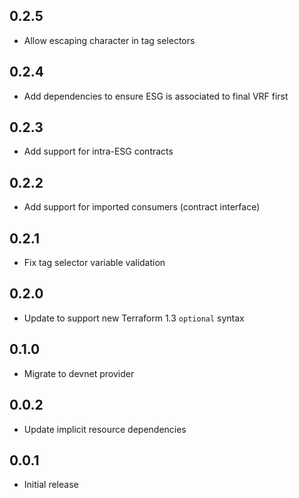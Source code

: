 ## 0.2.5

- Allow escaping character in tag selectors

## 0.2.4

- Add dependencies to ensure ESG is associated to final VRF first

## 0.2.3

- Add support for intra-ESG contracts

## 0.2.2

- Add support for imported consumers (contract interface)

## 0.2.1

- Fix tag selector variable validation

## 0.2.0

- Update to support new Terraform 1.3 `optional` syntax

## 0.1.0

- Migrate to devnet provider

## 0.0.2

- Update implicit resource dependencies

## 0.0.1

- Initial release
